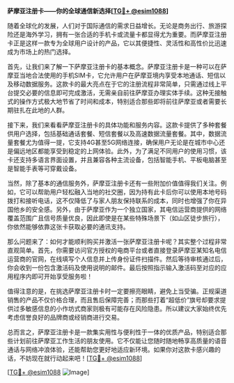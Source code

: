 **萨摩亚注册卡——你的全球通信新选择[[TG💪+ @esim1088](https://t.me/s/esim1088)]**

随着全球化的发展，人们对于国际通信的需求日益增长。无论是商务出行、旅游探险还是海外学习，拥有一张合适的手机卡或流量卡都显得尤为重要。而萨摩亚注册卡正是这样一款专为全球用户设计的产品，它以其便捷性、灵活性和高性价比迅速成为市场上的热门选择。

首先，让我们来了解一下萨摩亚注册卡的基本概念。萨摩亚注册卡是一种可以在萨摩亚当地合法使用的手机SIM卡，它允许用户在萨摩亚境内享受本地通话、短信以及移动数据服务。这款卡的最大亮点在于它的注册流程非常简单，只需通过线上平台提交必要的信息即可完成激活，无需亲自前往萨摩亚办理实体手续。这种无接触式的操作方式极大地节省了时间和成本，特别适合那些即将前往萨摩亚或者需要长期驻扎在此地的人群。

接下来，我们来看看萨摩亚注册卡的具体功能和服务内容。这款卡提供了多种套餐供用户选择，包括基础通话套餐、短信套餐以及高速数据流量套餐。其中，数据流量套餐尤为值得一提，它支持4G甚至5G网络连接，确保用户无论是在城市中心还是偏远地区都能享受到稳定的上网体验。此外，为了满足不同用户的使用习惯，该卡还支持多语言界面设置，并且兼容各种主流设备，包括智能手机、平板电脑甚至是智能手表等可穿戴设备。

当然，除了基本的通信服务外，萨摩亚注册卡还有一些附加价值值得我们关注。例如，它可以帮助用户轻松融入当地的社交圈，因为持有此卡后你可以使用本地号码拨打和接听电话，这不仅降低了与家人朋友保持联系的成本，同时也增强了你在异国他乡的安全感。另外，由于萨摩亚作为一个独立国家，其电信运营商提供的网络覆盖范围广且信号质量优良，因此即使是在某些特殊场景下（如山区徒步旅行），你依然能够依靠这张卡获取必要的通讯支持。

那么问题来了：如何才能顺利购买并激活一张萨摩亚注册卡呢？其实整个过程非常直观简单。首先，你需要访问官方授权的电商平台或者直接登录萨摩亚某知名电信运营商的官网，在线填写个人信息并上传身份证件扫描件。然后等待审核通过后，你会收到一份包含激活码及使用说明的邮件。最后按照指示输入激活码至对应的应用程序内即可开始享受服务啦！

值得注意的是，在挑选萨摩亚注册卡时一定要擦亮眼睛，避免上当受骗。正规渠道销售的产品不仅价格合理，而且售后保障完善；而那些打着“超低价”旗号却要求提供过多敏感信息的小作坊式商家则极有可能存在风险隐患。所以建议大家始终优先考虑信誉良好的品牌商或经销商进行交易。

总而言之，萨摩亚注册卡是一款集实用性与便利性于一体的优质产品，特别适合那些计划前往萨摩亚工作生活的朋友使用。它不仅能让您随时随地畅享高质量的语音通话与网络冲浪体验，还能帮助您更好地适应新环境。如果你对这款卡感兴趣的话，不妨现在就行动起来吧！[[TG💪+ @esim1088](https://t.me/s/esim1088)]

[[TG💪+ @esim1088](https://t.me/s/esim1088) ![Image](https://i.postimg.cc/4NQfJmqS/Snipaste-2025-05-13-00-14-12.png)]